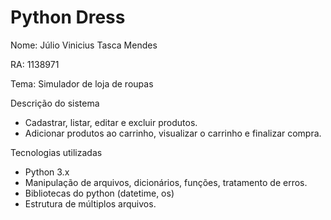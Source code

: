 # Python Dress

Nome: Júlio Vinicius Tasca Mendes

RA: 1138971

Tema: Simulador de loja de roupas

Descrição do sistema
- Cadastrar, listar, editar e excluir produtos.
- Adicionar produtos ao carrinho, visualizar o carrinho e finalizar compra.

Tecnologias utilizadas
- Python 3.x
- Manipulação de arquivos, dicionários, funções, tratamento de erros.
- Bibliotecas do python (datetime, os)
- Estrutura de múltiplos arquivos.
